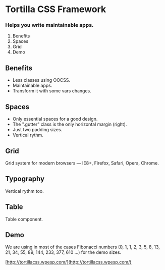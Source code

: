 # Tortilla CSS Framework
### Helps you write maintainable apps.

1. Benefits
2. Spaces
3. Grid
4. Demo

## Benefits

+ Less classes using OOCSS.
+ Maintainable apps.
+ Transform it with some vars changes.

## Spaces

+ Only essential spaces for a good design.
+ The ".gutter" class is the only horizontal margin (right).
+ Just two padding sizes.
+ Vertical rythm.

## Grid

Grid system for modern browsers — IE8+, Firefox, Safari, Opera, Chrome.

## Typography

Vertical rythm too.

## Table

Table component.

## Demo

We are using in most of the cases Fibonacci numbers (0, 1, 1, 2, 3, 5, 8, 13, 21, 34, 55, 89, 144, 233, 377, 610 ...) for the demo sizes.

[http://tortillacss.wpesp.com/](http://tortillacss.wpesp.com/)